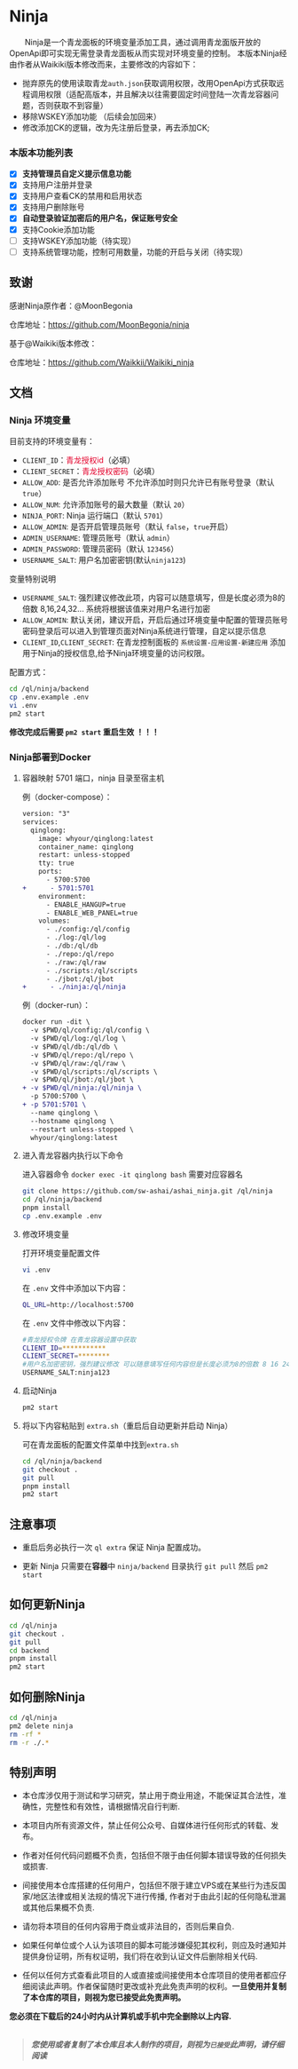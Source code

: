 
# Ninja

&emsp;&emsp;Ninja是一个青龙面板的环境变量添加工具，通过调用青龙面版开放的OpenApi即可实现无需登录青龙面板从而实现对环境变量的控制。
 本版本Ninja经由作者从Waikiki版本修改而来，主要修改的内容如下：

* 抛弃原先的使用读取青龙`auth.json`获取调用权限，改用OpenApi方式获取远程调用权限（适配高版本，并且解决以往需要固定时间登陆一次青龙容器问题，否则获取不到容量）
* 移除WSKEY添加功能 （后续会加回来）
* 修改添加CK的逻辑，改为先注册后登录，再去添加CK;

### 本版本功能列表

- [x] **支持管理员自定义提示信息功能**
- [x] 支持用户注册并登录
- [x] 支持用户查看CK的禁用和启用状态
- [x] 支持用户删除账号
- [x] **自动登录验证加密后的用户名，保证账号安全**
- [x] 支持Cookie添加功能
- [ ] 支持WSKEY添加功能（待实现）
- [ ] 支持系统管理功能，控制可用数量，功能的开启与关闭（待实现）

## 致谢

感谢Ninja原作者：@MoonBegonia

仓库地址：https://github.com/MoonBegonia/ninja

基于@Waikiki版本修改：

仓库地址：https://github.com/Waikkii/Waikiki_ninja

## 文档

### Ninja 环境变量

目前支持的环境变量有：

- `CLIENT_ID`：<font style="color:#e4002b">青龙授权id</font>（必填）
- `CLIENT_SECRET`：<font style="color:#e4002b">青龙授权密码</font>（必填）
- `ALLOW_ADD`: 是否允许添加账号 不允许添加时则只允许已有账号登录（默认 `true`）
- `ALLOW_NUM`: 允许添加账号的最大数量（默认 `20`）
- `NINJA_PORT`: Ninja 运行端口（默认 `5701`）
- `ALLOW_ADMIN`: 是否开启管理员账号（默认 `false`，`true`开启）
- `ADMIN_USERNAME`: 管理员账号（默认 `admin`）
- `ADMIN_PASSWORD`: 管理员密码（默认 `123456`）
- `USERNAME_SALT`: 用户名加密密钥(默认`ninja123`)

变量特别说明</br>
- `USERNAME_SALT`: 强烈建议修改此项，内容可以随意填写，但是长度必须为8的倍数 8,16,24,32... 系统将根据该值来对用户名进行加密
- `ALLOW_ADMIN`: 默认关闭，建议开启，开启后通过环境变量中配置的管理员账号密码登录后可以进入到管理页面对Ninja系统进行管理，自定以提示信息
- `CLIENT_ID`,`CLIENT_SECRET`: 在青龙控制面板的 `系统设置-应用设置-新建应用` 添加用于Ninja的授权信息,给予Ninja环境变量的访问权限。

配置方式：

```bash
cd /ql/ninja/backend
cp .env.example .env
vi .env
pm2 start
```

**修改完成后需要 `pm2 start` 重启生效 ！！！**

### Ninja部署到Docker

1. 容器映射 5701 端口，ninja 目录至宿主机

   例（docker-compose）：

   ```diff
   version: "3"
   services:
     qinglong:
       image: whyour/qinglong:latest
       container_name: qinglong
       restart: unless-stopped
       tty: true
       ports:
         - 5700:5700
   +      - 5701:5701
       environment:
         - ENABLE_HANGUP=true
         - ENABLE_WEB_PANEL=true
       volumes:
         - ./config:/ql/config
         - ./log:/ql/log
         - ./db:/ql/db
         - ./repo:/ql/repo
         - ./raw:/ql/raw
         - ./scripts:/ql/scripts
         - ./jbot:/ql/jbot
   +      - ./ninja:/ql/ninja
   ```

   例（docker-run）：

   ```diff
   docker run -dit \
     -v $PWD/ql/config:/ql/config \
     -v $PWD/ql/log:/ql/log \
     -v $PWD/ql/db:/ql/db \
     -v $PWD/ql/repo:/ql/repo \
     -v $PWD/ql/raw:/ql/raw \
     -v $PWD/ql/scripts:/ql/scripts \
     -v $PWD/ql/jbot:/ql/jbot \
   + -v $PWD/ql/ninja:/ql/ninja \
     -p 5700:5700 \
   + -p 5701:5701 \
     --name qinglong \
     --hostname qinglong \
     --restart unless-stopped \
     whyour/qinglong:latest
   ```

2. 进入青龙容器内执行以下命令

   进入容器命令 `docker exec -it qinglong bash` 需要对应容器名

   ```bash
   git clone https://github.com/sw-ashai/ashai_ninja.git /ql/ninja
   cd /ql/ninja/backend
   pnpm install
   cp .env.example .env
   ```
3. 修改环境变量

   打开环境变量配置文件
   ```bash
   vi .env
   ```

   在 `.env` 文件中添加以下内容：
   
   ```bash
   QL_URL=http://localhost:5700
   ```
   在 `.env` 文件中修改以下内容：
   ```bash
   #青龙授权令牌 在青龙容器设置中获取
   CLIENT_ID=***********
   CLIENT_SECRET=********
   #用户名加密密钥，强烈建议修改 可以随意填写任何内容但是长度必须为8的倍数 8 16 24 32 系统将根据该值来对用户名进行加密
   USERNAME_SALT:ninja123
   ```
   
4. 启动Ninja
   ```bash
   pm2 start
   ```

5. 将以下内容粘贴到 `extra.sh`（重启后自动更新并启动 Ninja）

   可在青龙面板的配置文件菜单中找到`extra.sh`

   ```bash
   cd /ql/ninja/backend
   git checkout .
   git pull
   pnpm install
   pm2 start
   ```

## 注意事项

- 重启后务必执行一次 `ql extra` 保证 Ninja 配置成功。

- 更新 Ninja 只需要在**容器**中 `ninja/backend` 目录执行 `git pull` 然后 `pm2 start`

## 如何更新Ninja

```bash
cd /ql/ninja
git checkout .
git pull
cd backend
pnpm install
pm2 start
```

## 如何删除Ninja

```bash
cd /ql/ninja
pm2 delete ninja
rm -rf *
rm -r ./.*
```


## 特别声明

* 本仓库涉仅用于测试和学习研究，禁止用于商业用途，不能保证其合法性，准确性，完整性和有效性，请根据情况自行判断.

* 本项目内所有资源文件，禁止任何公众号、自媒体进行任何形式的转载、发布。

* 作者对任何代码问题概不负责，包括但不限于由任何脚本错误导致的任何损失或损害.

* 间接使用本仓库搭建的任何用户，包括但不限于建立VPS或在某些行为违反国家/地区法律或相关法规的情况下进行传播, 作者对于由此引起的任何隐私泄漏或其他后果概不负责.

* 请勿将本项目的任何内容用于商业或非法目的，否则后果自负.

* 如果任何单位或个人认为该项目的脚本可能涉嫌侵犯其权利，则应及时通知并提供身份证明，所有权证明，我们将在收到认证文件后删除相关代码.

* 任何以任何方式查看此项目的人或直接或间接使用本仓库项目的使用者都应仔细阅读此声明。作者保留随时更改或补充此免责声明的权利。**一旦使用并复制了本仓库的项目，则视为您已接受此免责声明。**

**您必须在下载后的24小时内从计算机或手机中完全删除以上内容.**  
</br>
> ***您使用或者复制了本仓库且本人制作的项目，则视为`已接受`此声明，请仔细阅读***
